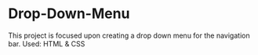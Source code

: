 # Drop-Down-Menu

This project is focused upon creating a drop down menu for the navigation bar.
Used: HTML & CSS

